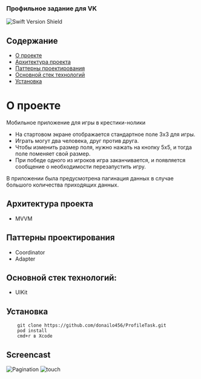 ### Профильное задание для VK
![Swift Version Shield](https://img.shields.io/badge/Swift%205.0-FA7343?style=flat&logo=swift&logoColor=white)

## Содержание <!-- omit in toc -->

- [О проекте](#о-проекте)
- [Архитектура проекта](#архитектура-проекта)
- [Паттерны проектирования](#паттерны-проектирования)
- [Основной стек технологий](#основной-стек-технологий)
- [Установка](#установка)

# О проекте
Мобильное приложение для игры в крестики-нолики

- На стартовом экране отображается стандартное поле 3x3 для игры.
- Играть могут два человека, друг против друга.
- Чтобы изменить размер поля, нужно нажать на кнопку 5x5, и тогда поле поменяет свой размер.
- При победе одного из игроков игра заканчивается, и появляется сообщение о необходимости перезапустить игру.

В приложении была предусмотрена пагинация данных в случае большого количества приходящих данных.

## Архитектура проекта
- MVVM

## Паттерны проектирования 

- Coordinator
- Adapter

## Основной стек технологий:

- UIKit

## Установка

```
    git clone https://github.com/donailo456/ProfileTask.git
    pod install
    cmd+r в Xcode 
```

## Screencast
![Pagination](https://s9.gifyu.com/images/SVcA7.gif)  ![touch](https://s12.gifyu.com/images/SVcA8.gif)
